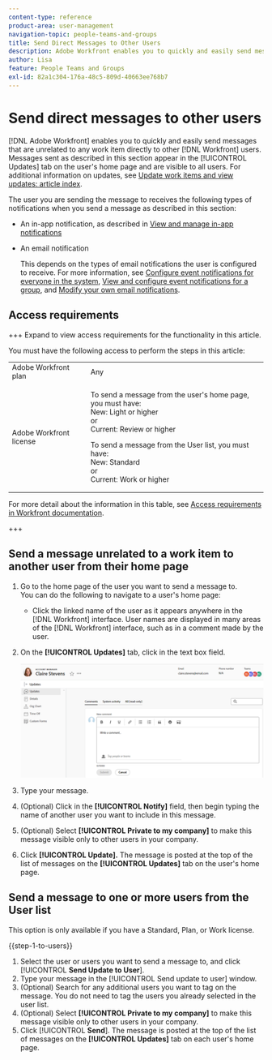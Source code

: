 ```yaml
---
content-type: reference
product-area: user-management
navigation-topic: people-teams-and-groups
title: Send Direct Messages to Other Users
description: Adobe Workfront enables you to quickly and easily send messages that are unrelated to any work item directly to other Workfront users.
author: Lisa
feature: People Teams and Groups
exl-id: 82a1c304-176a-48c5-809d-40663ee768b7
---
```

# Send direct messages to other users

[!DNL Adobe Workfront] enables you to quickly and easily send messages that are unrelated to any work item directly to other [!DNL Workfront] users. Messages sent as described in this section appear in the [!UICONTROL Updates] tab on the user's home page and are visible to all users. For additional information on updates, see [Update work items and view updates: article index](../../workfront-basics/updating-work-items-and-viewing-updates/update-work-items-and-view-updates.md).

The user you are sending the message to receives the following types of notifications when you send a message as described in this section:

* An in-app notification, as described in [View and manage in-app notifications](../../workfront-basics/using-notifications/view-and-manage-in-app-notifications.md)
* An email notification

  This depends on the types of email notifications the user is configured to receive. For more information, see [Configure event notifications for everyone in the system](../../administration-and-setup/manage-workfront/emails/configure-event-notifications-for-everyone-in-the-system.md), [View and configure event notifications for a group](../../administration-and-setup/manage-groups/create-and-manage-groups/view-and-configure-event-notifications-group.md), and [Modify your own email notifications](../../workfront-basics/using-notifications/activate-or-deactivate-your-own-event-notifications.md).

## Access requirements

+++ Expand to view access requirements for the functionality in this article.

You must have the following access to perform the steps in this article:

<table style="table-layout:auto"> 
 <col> 
 <col> 
 <tbody> 
  <tr data-mc-conditions=""> 
   <td role="rowheader">Adobe Workfront plan</td> 
   <td>Any</td> 
  </tr> 
  <tr> 
   <td role="rowheader">Adobe Workfront license</td> 
   <td>
   <p>To send a message from the user's home page, you must have:<br>
   New: Light or higher<br>
   or<br>
   Current: Review or higher</p>
   <p>To send a message from the User list, you must have:<br>
   New: Standard<br>
   or<br>
   Current: Work or higher</p></td>
  </tr> 
 </tbody> 
</table>

For more detail about the information in this table, see [Access requirements in Workfront documentation](/help/quicksilver/administration-and-setup/add-users/access-levels-and-object-permissions/access-level-requirements-in-documentation.md).

+++

## Send a message unrelated to a work item to another user from their home page

1. Go to the home page of the user you want to send a message to.  
   You can do the following to navigate to a user's home page:

   * Click the linked name of the user as it appears anywhere in the [!DNL Workfront] interface. User names are displayed in many areas of the [!DNL Workfront] interface, such as in a comment made by the user.

1. On the **[!UICONTROL Updates]** tab, click in the text box field.

   ![Message user on the [!UICONTROL Updates] tab](assets/send-message-to-user-on-updates-tab.png)

1. Type your message.
1. (Optional) Click in the **[!UICONTROL Notify]** field, then begin typing the name of another user you want to include in this message.  

1. (Optional) Select **[!UICONTROL Private to my company]** to make this message visible only to other users in your company.  

1. Click **[!UICONTROL Update].** 
   The message is posted at the top of the list of messages on the **[!UICONTROL Updates]** tab on the user's home page.

## Send a message to one or more users from the User list

This option is only available if you have a Standard, Plan, or Work license.

{{step-1-to-users}}

1. Select the user or users you want to send a message to, and click [!UICONTROL **Send Update to User**].
1. Type your message in the [!UICONTROL Send update to user] window.
1. (Optional) Search for any additional users you want to tag on the message. You do not need to tag the users you already selected in the user list.
1. (Optional) Select **[!UICONTROL Private to my company]** to make this message visible only to other users in your company.
1. Click [!UICONTROL **Send**].
   The message is posted at the top of the list of messages on the **[!UICONTROL Updates]** tab on each user's home page.
